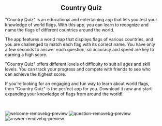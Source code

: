 <h2 align="center" color="#660099"> Country Quiz</h2>

<p>"Country Quiz" is an educational and entertaining app that lets you test your knowledge of world flags. With this app, you can learn to recognize and name the flags of different countries around the world.

The app features a world map that displays flags of various countries, and you are challenged to match each flag with its correct name. You have only a few seconds to answer each question, so accuracy and speed are key to earning a high score.

"Country Quiz" offers different levels of difficulty to suit all ages and skill levels. You can track your progress and compete with friends to see who can achieve the highest score.

If you're looking for an engaging and fun way to learn about world flags, then "Country Quiz" is the perfect app for you. Download it now and start expanding your knowledge of flags from around the world!</p>
</br>
</br>
![welcome-removebg-preview](https://user-images.githubusercontent.com/100201401/226323301-8ff4ec96-4e37-4d6c-84de-eb8d65bd5cb1.png)
![question-removebg-preview](https://user-images.githubusercontent.com/100201401/226323310-22df02c6-f053-491a-9306-3dc317594c40.png)
</br>
![answer-removebg-preview](https://user-images.githubusercontent.com/100201401/226323321-82680e5b-cfe4-4961-96b1-dd0b7625f615.png)
